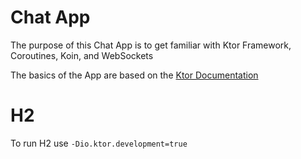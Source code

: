 # Chat App
The purpose of this Chat App is to get familiar with Ktor Framework, Coroutines, Koin, and WebSockets

The basics of the App are based on the [Ktor Documentation](https://ktor.io/docs/welcome.html)

# H2

To run H2 use `-Dio.ktor.development=true`